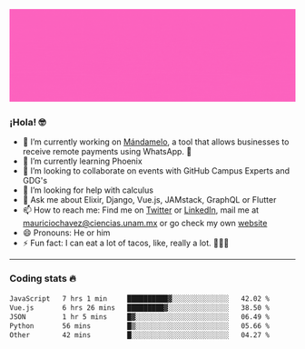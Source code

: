 ![Banner](banner.gif)

### ¡Hola! 🤓

- 🔭 I’m currently working on [Mándamelo](https://www.mandamelo.com.mx/), a tool that allows businesses to receive remote payments using WhatsApp. 🤖
- 🌱 I’m currently learning Phoenix
- 👯 I’m looking to collaborate on events with GitHub Campus Experts and GDG's
- 🤔 I’m looking for help with calculus
- 💬 Ask me about Elixir, Django, Vue.js, JAMstack, GraphQL or Flutter
- 📫 How to reach me: Find me on [Twitter](https://twitter.com/ultr4nerd) or [LinkedIn](https://www.linkedin.com/in/mauricio-chávez-olea-4b46b7147/), mail me at [mauriciochavez@ciencias.unam.mx](mailto:mauriciochavez@ciencias.unam.mx) or go check my own [website](mauriciochavez.surge.sh)
- 😄 Pronouns: He or him
- ⚡ Fun fact: I can eat a lot of tacos, like, really a lot. 🌮🌮🌮
<!-- 🎙️ I'm releasing weekly episodes on my podcast ["Un Podcast Junior"](https://anchor.fm/un-podcast-junior)-->

---

### Coding stats 🔥

<!--START_SECTION:waka-->
```text
JavaScript   7 hrs 1 min     ██████████▓░░░░░░░░░░░░░░   42.02 % 
Vue.js       6 hrs 26 mins   █████████▓░░░░░░░░░░░░░░░   38.50 % 
JSON         1 hr 5 mins     █▓░░░░░░░░░░░░░░░░░░░░░░░   06.49 % 
Python       56 mins         █▒░░░░░░░░░░░░░░░░░░░░░░░   05.66 % 
Other        42 mins         █░░░░░░░░░░░░░░░░░░░░░░░░   04.27 % 
```
<!--END_SECTION:waka-->
